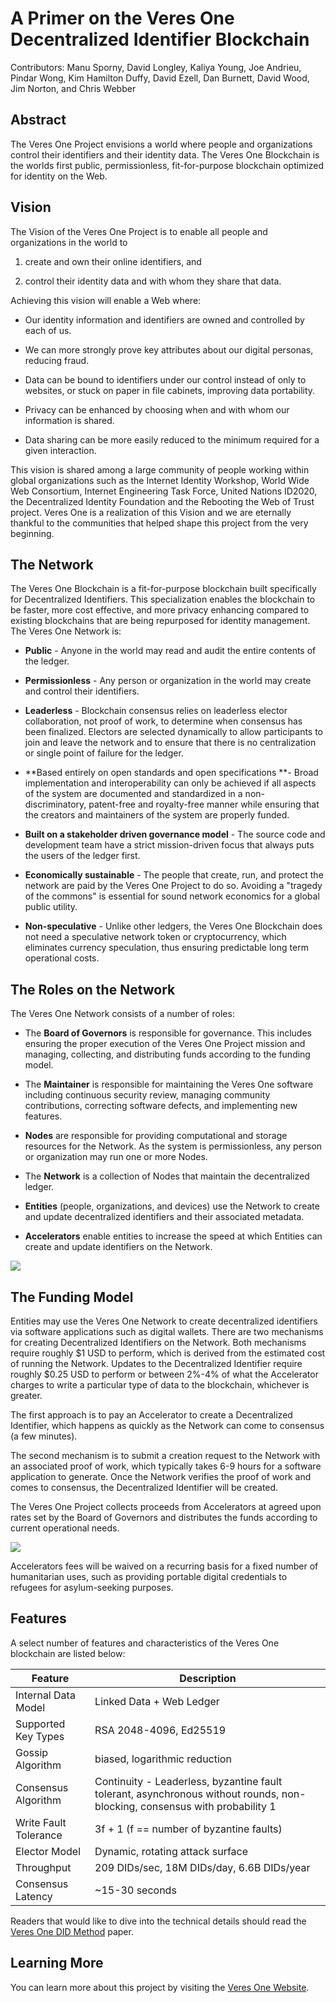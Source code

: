 # A Primer on the Veres One Decentralized Identifier Blockchain

Contributors: Manu Sporny, David Longley, Kaliya Young, Joe Andrieu,
Pindar Wong, Kim Hamilton Duffy, David Ezell, Dan Burnett, David Wood,
Jim Norton, and Chris Webber

## Abstract

The Veres One Project envisions a world where people and organizations
control their identifiers and their identity data. The Veres One
Blockchain is the worlds first public, permissionless, fit-for-purpose
blockchain optimized for identity on the Web.

## Vision

The Vision of the Veres One Project is to enable all people and
organizations in the world to

1. create and own their online identifiers, and

2. control their identity data and with whom they share that data.

Achieving this vision will enable a Web where:

* Our identity information and identifiers are owned and controlled by
each of us.

* We can more strongly prove key attributes about our digital personas,
reducing fraud.

* Data can be bound to identifiers under our control instead of only to
websites, or stuck on paper in file cabinets, improving data portability.

* Privacy can be enhanced by choosing when and with whom our information
is shared.

* Data sharing can be more easily reduced to the minimum required for a
given interaction.

This vision is shared among a large community of people working within
global organizations such as the Internet Identity Workshop, World Wide
Web Consortium, Internet Engineering Task Force, United Nations ID2020,
the Decentralized Identity Foundation and the Rebooting the Web of Trust
project. Veres One is a realization of this Vision and we are eternally
thankful to the communities that helped shape this project from the very
beginning.

## The Network

The Veres One Blockchain is a fit-for-purpose blockchain built
specifically for Decentralized Identifiers. This specialization enables
the blockchain to be faster, more cost effective, and more privacy
enhancing compared to existing blockchains that are being repurposed for
identity management. The Veres One Network is:

* **Public** - Anyone in the world may read and audit the entire contents
of the ledger.

* **Permissionless** - Any person or organization in the world may create
and control their identifiers.

* **Leaderless** - Blockchain consensus relies on leaderless elector
collaboration, not proof of work, to determine when consensus has been
finalized. Electors are selected dynamically to allow participants to join
and leave the network and to ensure that there is no centralization or
single point of failure for the ledger.

* **Based entirely on open standards and open specifications **- Broad
implementation and interoperability can only be achieved if all aspects of
the system are documented and standardized in a non-discriminatory,
patent-free and royalty-free manner while ensuring that the creators and
maintainers of the system are properly funded.

* **Built on a stakeholder driven governance model** - The source code and
development team have a strict mission-driven focus that always puts the
users of the ledger first.

* **Economically sustainable** - The people that create, run, and protect
the network are paid by the Veres One Project to do so. Avoiding a
"tragedy of the commons" is essential for sound network economics for a
global public utility.

* **Non-speculative** - Unlike other ledgers, the Veres One Blockchain
does not need a speculative network token or cryptocurrency, which
eliminates currency speculation, thus ensuring predictable long term
operational costs.

## The Roles on the Network

The Veres One Network consists of a number of roles:

* The **Board of Governors** is responsible for governance. This includes
ensuring the proper execution of the Veres One Project mission and
managing, collecting, and distributing funds according to the funding
model.

* The **Maintainer** is responsible for maintaining the Veres One software
including continuous security review, managing community contributions,
correcting software defects, and implementing new features.

* **Nodes** are responsible for providing computational and storage
resources for the Network. As the system is permissionless, any person or
organization may run one or more Nodes.

* The **Network** is a collection of Nodes that maintain the decentralized
ledger.

* **Entities** (people, organizations, and devices) use the Network to
create and update decentralized identifiers and their associated
metadata.

* **Accelerators** enable entities to increase the speed at which Entities
can create and update identifiers on the Network.

<img src="https://veres.one/img/Veres_One_Ecosystem_Diagram__Desktop1.png">

## The Funding Model

Entities may use the Veres One Network to create decentralized identifiers
via software applications such as digital wallets. There are two
mechanisms for creating Decentralized Identifiers on the Network. Both
mechanisms require roughly $1 USD to perform, which is derived from the
estimated cost of running the Network. Updates to the Decentralized
Identifier require roughly $0.25 USD to perform or between 2%-4% of what
the Accelerator charges to write a particular type of data to the
blockchain, whichever is greater.

The first approach is to pay an
Accelerator to create a Decentralized Identifier, which happens as quickly
as the Network can come to consensus (a few minutes).

The second
mechanism is to submit a creation request to the Network with an
associated proof of work, which typically takes 6-9 hours for a software
application to generate. Once the Network verifies the proof of work and
comes to consensus, the Decentralized Identifier will be created.

The Veres One Project collects proceeds from Accelerators at agreed upon
rates set by the Board of Governors and distributes the funds according to
current operational needs.

<img src="https://veres.one/images/disbursement.png">

Accelerators fees will be waived on a recurring
basis for a fixed number of humanitarian uses, such as providing portable
digital credentials to refugees for asylum-seeking purposes.

## Features

A select number of features and characteristics of the Veres One blockchain
are listed below:

Feature | Description
--- | ---
Internal Data Model | Linked Data + Web Ledger
Supported Key Types | RSA 2048-4096, Ed25519
Gossip Algorithm | biased, logarithmic reduction
Consensus Algorithm | Continuity - Leaderless, byzantine fault tolerant, asynchronous without rounds, non-blocking, consensus with probability 1
Write Fault Tolerance | 3f + 1 (f == number of byzantine faults)
Elector Model | Dynamic, rotating attack surface
Throughput | 209 DIDs/sec, 18M DIDs/day, 6.6B DIDs/year
Consensus Latency | ~15-30 seconds

Readers that would like to dive into the technical details should read the
[Veres One DID Method](veres-one-did-method.md) paper.

## Learning More

You can learn more about this project by visiting the
[Veres One Website](https://veres.one/).
